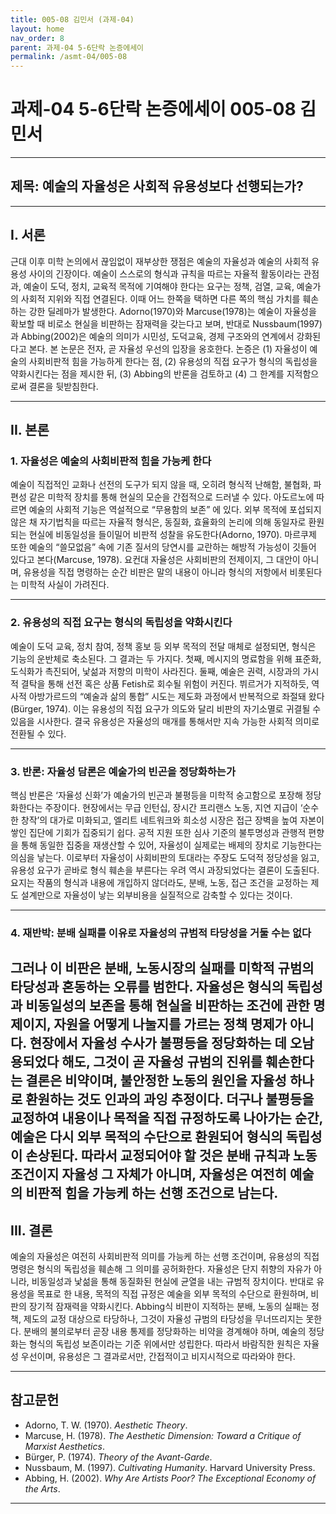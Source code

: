 ```yaml
---
title: 005-08 김민서 (과제-04)
layout: home
nav_order: 8
parent: 과제-04 5-6단락 논증에세이
permalink: /asmt-04/005-08
---
```


# 과제-04 5-6단락 논증에세이 005-08 김민서 

---

## 제목: 예술의 자율성은 사회적 유용성보다 선행되는가?

---

## I. 서론

근대 이후 미학 논의에서 끊임없이 재부상한 쟁점은 예술의 자율성과 예술의 사회적 유용성 사이의 긴장이다. 예술이 스스로의 형식과 규칙을 따르는 자율적 활동이라는 관점과, 예술이 도덕, 정치, 교육적 목적에 기여해야 한다는 요구는 정책, 검열, 교육, 예술가의 사회적 지위와 직접 연결된다. 이때 어느 한쪽을 택하면 다른 쪽의 핵심 가치를 훼손하는 강한 딜레마가 발생한다. Adorno(1970)와 Marcuse(1978)는 예술이 자율성을 확보할 때 비로소 현실을 비판하는 잠재력을 갖는다고 보며, 반대로 Nussbaum(1997)과 Abbing(2002)은 예술의 의미가 시민성, 도덕교육, 경제 구조와의 연계에서 강화된다고 본다. 본 논문은 전자, 곧 자율성 우선의 입장을 옹호한다. 논증은 (1) 자율성이 예술의 사회비판적 힘을 가능하게 한다는 점, (2) 유용성의 직접 요구가 형식의 독립성을 약화시킨다는 점을 제시한 뒤, (3) Abbing의 반론을 검토하고 (4) 그 한계를 지적함으로써 결론을 뒷받침한다.

---

## II. 본론

### 1. 자율성은 예술의 사회비판적 힘을 가능케 한다

예술이 직접적인 교화나 선전의 도구가 되지 않을 때, 오히려 형식적 난해함, 불협화, 파편성 같은 미학적 장치를 통해 현실의 모순을 간접적으로 드러낼 수 있다. 아도르노에 따르면 예술의 사회적 기능은 역설적으로 “무용함의 보존” 에 있다. 외부 목적에 포섭되지 않은 채 자기법칙을 따르는 자율적 형식은, 동질화, 효율화의 논리에 의해 동일자로 환원되는 현실에 비동일성을 들이밀어 비판적 성찰을 유도한다(Adorno, 1970). 마르쿠제 또한 예술의 “쓸모없음” 속에 기존 질서의 당연시를 교란하는 해방적 가능성이 깃들어 있다고 본다(Marcuse, 1978). 요컨대 자율성은 사회비판의 전제이지, 그 대안이 아니며, 유용성을 직접 명령하는 순간 비판은 말의 내용이 아니라 형식의 저항에서 비롯된다는 미학적 사실이 가려진다.

---

### 2. 유용성의 직접 요구는 형식의 독립성을 약화시킨다

예술이 도덕 교육, 정치 참여, 정책 홍보 등 외부 목적의 전달 매체로 설정되면, 형식은 기능의 운반체로 축소된다. 그 결과는 두 가지다. 첫째, 메시지의 명료함을 위해 표준화, 도식화가 촉진되어, 낯섦과 저항의 미학이 사라진다. 둘째, 예술은 권력, 시장과의 가시적 결탁을 통해 선전 혹은 상품 Fetish로 회수될 위험이 커진다. 뷔르거가 지적하듯, 역사적 아방가르드의 “예술과 삶의 통합” 시도는 제도화 과정에서 반복적으로 좌절돼 왔다(Bürger, 1974). 이는 유용성의 직접 요구가 의도와 달리 비판의 자기소멸로 귀결될 수 있음을 시사한다. 결국 유용성은 자율성의 매개를 통해서만 지속 가능한 사회적 의미로 전환될 수 있다.

---

### 3. 반론: 자율성 담론은 예술가의 빈곤을 정당화하는가

핵심 반론은 ‘자율성 신화’가 예술가의 빈곤과 불평등을 미학적 숭고함으로 포장해 정당화한다는 주장이다. 현장에서는 무급 인턴십, 장시간 프리랜스 노동, 지연 지급이 ‘순수한 창작’의 대가로 미화되고, 엘리트 네트워크와 희소성 시장은 접근 장벽을 높여 자본이 쌓인 집단에 기회가 집중되기 쉽다. 공적 지원 또한 심사 기준의 불투명성과 관행적 편향을 통해 동일한 집중을 재생산할 수 있어, 자율성이 실제로는 배제의 장치로 기능한다는 의심을 낳는다. 이로부터 자율성이 사회비판의 토대라는 주장도 도덕적 정당성을 잃고, 유용성 요구가 곧바로 형식 훼손을 부른다는 우려 역시 과장되었다는 결론이 도출된다. 요지는 작품의 형식과 내용에 개입하지 않더라도, 분배, 노동, 접근 조건을 교정하는 제도 설계만으로 자율성이 낳는 외부비용을 실질적으로 감축할 수 있다는 것이다.

---

### 4. 재반박: 분배 실패를 이유로 자율성의 규범적 타당성을 거둘 수는 없다

그러나 이 비판은 분배, 노동시장의 실패를 미학적 규범의 타당성과 혼동하는 오류를 범한다. 자율성은 형식의 독립성과 비동일성의 보존을 통해 현실을 비판하는 조건에 관한 명제이지, 자원을 어떻게 나눌지를 가르는 정책 명제가 아니다. 현장에서 자율성 수사가 불평등을 정당화하는 데 오남용되었다 해도, 그것이 곧 자율성 규범의 진위를 훼손한다는 결론은 비약이며, 불안정한 노동의 원인을 자율성 하나로 환원하는 것도 인과의 과잉 추정이다. 더구나 불평등을 교정하여 내용이나 목적을 직접 규정하도록 나아가는 순간, 예술은 다시 외부 목적의 수단으로 환원되어 형식의 독립성이 손상된다. 따라서 교정되어야 할 것은 분배 규칙과 노동조건이지 자율성 그 자체가 아니며, 자율성은 여전히 예술의 비판적 힘을 가능케 하는 선행 조건으로 남는다.
---

## III. 결론 

예술의 자율성은 여전히 사회비판적 의미를 가능케 하는 선행 조건이며, 유용성의 직접 명령은 형식의 독립성을 훼손해 그 의미를 공허화한다. 자율성은 단지 취향의 자유가 아니라, 비동일성과 낯섦을 통해 동질화된 현실에 균열을 내는 규범적 장치이다. 반대로 유용성을 목표로 한 내용, 목적의 직접 규정은 예술을 외부 목적의 수단으로 환원하며, 비판의 장기적 잠재력을 약화시킨다. Abbing식 비판이 지적하는 분배, 노동의 실패는 정책, 제도의 교정 대상으로 타당하나, 그것이 자율성 규범의 타당성을 무너뜨리지는 못한다. 분배의 불의로부터 곧장 내용 통제를 정당화하는 비약을 경계해야 하며, 예술의 정당화는 형식의 독립성 보존이라는 기준 위에서만 성립한다. 따라서 바람직한 원칙은 자율성 우선이며, 유용성은 그 결과로서만, 간접적이고 비지시적으로 따라와야 한다.

---

## 참고문헌 

- Adorno, T. W. (1970). *Aesthetic Theory*.  
- Marcuse, H. (1978). *The Aesthetic Dimension: Toward a Critique of Marxist Aesthetics*.  
- Bürger, P. (1974). *Theory of the Avant-Garde*.  
- Nussbaum, M. (1997). *Cultivating Humanity*. Harvard University Press.  
- Abbing, H. (2002). *Why Are Artists Poor? The Exceptional Economy of the Arts*.  

---
